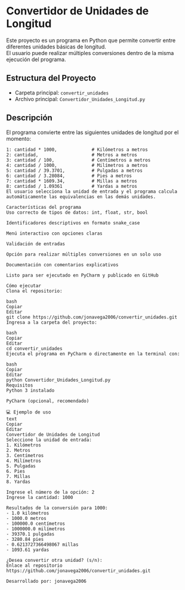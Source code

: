 # Convertidor de Unidades de Longitud

Este proyecto es un programa en Python que permite convertir entre diferentes unidades básicas de longitud.  
El usuario puede realizar múltiples conversiones dentro de la misma ejecución del programa.

## Estructura del Proyecto

- Carpeta principal: `convertir_unidades`
- Archivo principal: `Convertidor_Unidades_Longitud.py`

## Descripción

El programa convierte entre las siguientes unidades de longitud por el momento:

```text
1: cantidad * 1000,             # Kilómetros a metros
2: cantidad,                    # Metros a metros
3: cantidad / 100,              # Centímetros a metros
4: cantidad / 1000,             # Milímetros a metros
5: cantidad / 39.3701,          # Pulgadas a metros
6: cantidad / 3.28084,          # Pies a metros
7: cantidad * 1609.34,          # Millas a metros
8: cantidad / 1.09361           # Yardas a metros
El usuario selecciona la unidad de entrada y el programa calcula automáticamente las equivalencias en las demás unidades.

Características del programa
Uso correcto de tipos de datos: int, float, str, bool

Identificadores descriptivos en formato snake_case

Menú interactivo con opciones claras

Validación de entradas

Opción para realizar múltiples conversiones en un solo uso

Documentación con comentarios explicativos

Listo para ser ejecutado en PyCharm y publicado en GitHub

Cómo ejecutar
Clona el repositorio:

bash
Copiar
Editar
git clone https://github.com/jonavega2006/convertir_unidades.git
Ingresa a la carpeta del proyecto:

bash
Copiar
Editar
cd convertir_unidades
Ejecuta el programa en PyCharm o directamente en la terminal con:

bash
Copiar
Editar
python Convertidor_Unidades_Longitud.py
Requisitos
Python 3 instalado

PyCharm (opcional, recomendado)

💻 Ejemplo de uso
text
Copiar
Editar
Convertidor de Unidades de Longitud
Seleccione la unidad de entrada:
1. Kilómetros
2. Metros
3. Centímetros
4. Milímetros
5. Pulgadas
6. Pies
7. Millas
8. Yardas

Ingrese el número de la opción: 2
Ingrese la cantidad: 1000

Resultados de la conversión para 1000:
- 1.0 kilómetros
- 1000.0 metros
- 100000.0 centímetros
- 1000000.0 milímetros
- 39370.1 pulgadas
- 3280.84 pies
- 0.6213727366498067 millas
- 1093.61 yardas

¿Desea convertir otra unidad? (s/n):
Enlace al repositorio
https://github.com/jonavega2006/convertir_unidades.git

Desarrollado por: jonavega2006

